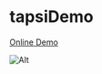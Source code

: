 # tapsiDemo

<a href="https://alimohebatiiiweb.github.io/tapsiDemo/">Online Demo</a>

![Alt](https://github.com/user-attachments/assets/7b442cb0-8d29-49a7-aad9-ff600e0aa5bf)
